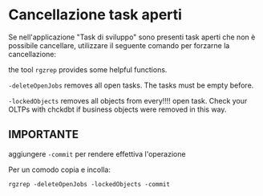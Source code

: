 # Cancellazione task aperti
Se nell'applicazione "Task di sviluppo" sono presenti task aperti che non è possibile cancellare, utilizzare il seguente comando per forzarne la cancellazione:

the tool `rgzrep` provides some helpful functions.


`-deleteOpenJobs` removes all open tasks. The tasks must be empty before.

`-lockedObjects` removes all objects from every!!!! open task. Check your OLTPs with chckdbt if business objects were removed in this way.

## IMPORTANTE

aggiungere `-commit` per rendere effettiva l'operazione

Per un comodo copia e incolla:

   `rgzrep -deleteOpenJobs -lockedObjects -commit`
